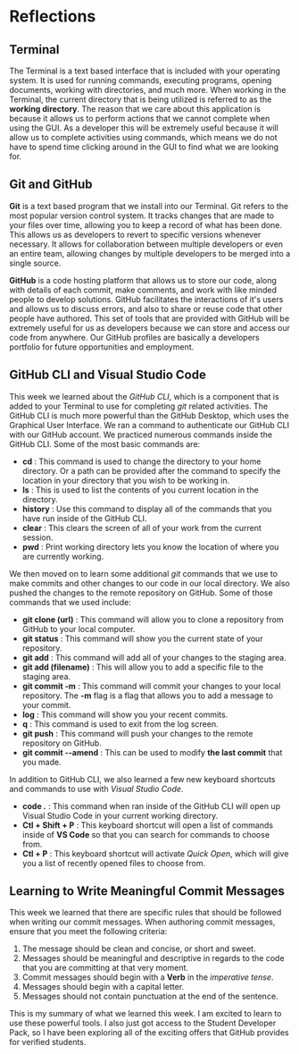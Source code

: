 # Reflections

## Terminal

The Terminal is a text based interface that is included with your operating system. It is used for running commands, executing programs, opening documents, working with directories, and much more. When working in the Terminal, the current directory that is being utilized is referred to as the __working directory__. The reason that we care about this application is because it allows us to perform actions that we cannot complete when using the GUI. As a developer this will be extremely useful because it will allow us to complete activities using commands, which means we do not have to spend time clicking around in the GUI to find what we are looking for.

## Git and GitHub

__Git__ is a text based program that we install into our Terminal. Git refers to the most popular version control system. It tracks changes that are made to your files over time, allowing you to keep a record of what has been done. This allows us as developers to revert to specific versions whenever necessary. It allows for collaboration between multiple developers or even an entire team, allowing changes by multiple developers to be merged into a single source.

 __GitHub__ is a code hosting platform that allows us to store our code, along with details of each commit, make comments, and work with like minded people to develop solutions. GitHub facilitates the interactions of it's users and allows us to discuss errors, and also to share or reuse code that other people have authored. This set of tools that are provided with GitHub will be extremely useful for us as developers because we can store and access our code from anywhere. Our GitHub profiles are basically a developers portfolio for future opportunities and employment.

## GitHub CLI and Visual Studio Code

This week we learned about the *GitHub CLI*, which is a component that is added to your Terminal to use for completing *git* related activities. The GitHub CLI is much more powerful than the GitHub Desktop, which uses the Graphical User Interface. We ran a command to authenticate our GitHub CLI with our GitHub account. We practiced numerous commands inside the GitHub CLI. Some of the most basic commands are:

* __cd__ : This command is used to change the directory to your home directory. Or a path can be provided after the command to specify the location in your directory that you wish to be working in.
* __ls__ : This is used to list the contents of you current location in the directory.
* __history__ : Use this command to display all of the commands that you have run inside of the GitHub CLI.
* __clear__ : This clears the screen of all of your work from the current session.
* __pwd__ : Print working directory lets you know the location of where you are currently working.

We then moved on to learn some additional *git* commands that we use to make commits and other changes to our code in our local directory. We also pushed the changes to the remote repository on GitHub. Some of those commands that we used include:

* __git clone (url)__ : This command will allow you to clone a repository from GitHub to your local computer.
* __git status__ : This command will show you the current state of your repository.
* __git add__ : This command will add all of your changes to the staging area.
* __git add (filename)__ : This will allow you to add a specific file to the staging area.
* __git commit -m__ : This command will commit your changes to your local repository. The __-m__ flag is a flag that allows you to add a message to your commit.
* __log__ : This command will show you your recent commits.
* __q__ : This command is used to exit from the log screen.
* __git push__ : This command will push your changes to the remote repository on GitHub.
* __git commit --amend__ : This can be used to modify __the last commit__ that you made.

In addition to GitHub CLI, we also learned a few new keyboard shortcuts and commands to use with *Visual Studio Code*.

* __code .__ : This command when ran inside of the GitHub CLI will open up Visual Studio Code in your current working directory.
* __Ctl + Shift + P__ : This keyboard shortcut will open a list of commands inside of __VS Code__ so that you can search for commands to choose from.
* __Ctl + P__ : This keyboard shortcut will activate *Quick Open*, which will give you a list of recently opened files to choose from.

## Learning to Write Meaningful Commit Messages

This week we learned that there are specific rules that should be followed when writing our commit messages. When authoring commit messages, ensure that you meet the following criteria:

1. The message should be clean and concise, or short and sweet.
2. Messages should be meaningful and descriptive in regards to the code that you are committing at that very moment.
3. Commit messages should begin with a __Verb__ in the *imperative tense*.
4. Messages should begin with a capital letter.
5. Messages should not contain punctuation at the end of the sentence.

This is my summary of what we learned this week. I am excited to learn to use these powerful tools. I also just got access to the Student Developer Pack, so I have been exploring all of the exciting offers that GitHub provides for verified students.
